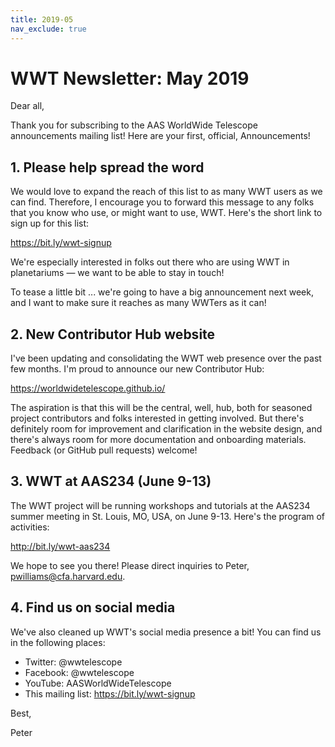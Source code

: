 ```yaml
---
title: 2019-05
nav_exclude: true
---
```


# WWT Newsletter: May 2019

Dear all,

Thank you for subscribing to the AAS WorldWide Telescope announcements mailing
list! Here are your first, official, Announcements!

## 1. Please help spread the word

We would love to expand the reach of this list to as many WWT users as we can
find. Therefore, I encourage you to forward this message to any folks that you
know who use, or might want to use, WWT. Here's the short link to sign up for
this list:

<https://bit.ly/wwt-signup>

We're especially interested in folks out there who are using WWT in planetariums
— we want to be able to stay in touch!

To tease a little bit ... we're going to have a big announcement next week, and
I want to make sure it reaches as many WWTers as it can!

## 2. New Contributor Hub website

I've been updating and consolidating the WWT web presence over the past few
months. I'm proud to announce our new Contributor Hub:

<https://worldwidetelescope.github.io/>

The aspiration is that this will be the central, well, hub, both for seasoned
project contributors and folks interested in getting involved. But there's
definitely room for improvement and clarification in the website design, and
there's always room for more documentation and onboarding materials. Feedback
(or GitHub pull requests) welcome!

## 3. WWT at AAS234 (June 9-13)

The WWT project will be running workshops and tutorials at the AAS234 summer
meeting in St. Louis, MO, USA, on June 9-13. Here's the program of activities:

<http://bit.ly/wwt-aas234>

We hope to see you there! Please direct inquiries to Peter,
pwilliams@cfa.harvard.edu.

## 4. Find us on social media

We've also cleaned up WWT's social media presence a bit! You can find us in the
following places:

- Twitter: @wwtelescope
- Facebook: @wwtelescope
- YouTube: AASWorldWideTelescope
- This mailing list: <https://bit.ly/wwt-signup>

Best,

Peter
